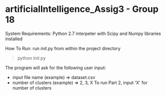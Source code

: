 # artificialIntelligence_Assig3 - Group 18

System Requirements:
Python 2.7 interpeter with Scipy and Numpy libraries installed

How To Run:
run _init_.py from within the project directory
>python _init_.py

The program will ask for the following user input:
- input file name (example) => dataset.csv
- number of clusters (example) => 2, 3, X
To run Part 2, input 'X' for number of clusters

